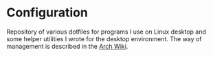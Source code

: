 # Configuration
Repository of various dotfiles for programs I use on Linux desktop and some
helper utilities I wrote for the desktop environment. The way of management is
described in the
[Arch Wiki](https://wiki.archlinux.org/title/Dotfiles#Tracking_dotfiles_directly_with_Git).
